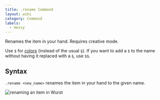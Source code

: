 ```yaml
---
title: .rename Command
layout: wiki
category: Command
labels:
  - messy
---
```

Renames the item in your hand. Requires creative mode.

Use `$` for [colors](http://minecraft.gamepedia.com/Formatting_codes) (instead of the usual `§`). If you want to add a `$` to the name without having it replaced with a `§`, use `$$`.

## Syntax
`.rename <new_name>` renames the item in your hand to the given name.

![renaming an item in Wurst](https://cloud.githubusercontent.com/assets/10100202/8334298/6a53d98e-1a97-11e5-9889-e11c5e05bb43.png)
